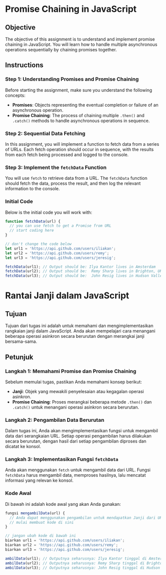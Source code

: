 # Promise Chaining in JavaScript

## Objective

The objective of this assignment is to understand and implement promise chaining in JavaScript. You will learn how to handle multiple asynchronous operations sequentially by chaining promises together.

## Instructions

### Step 1: Understanding Promises and Promise Chaining

Before starting the assignment, make sure you understand the following concepts:

- **Promises**: Objects representing the eventual completion or failure of an asynchronous operation.
- **Promise Chaining**: The process of chaining multiple `.then()` and `.catch()` methods to handle asynchronous operations in sequence.

### Step 2: Sequential Data Fetching

In this assignment, you will implement a function to fetch data from a series of URLs. Each fetch operation should occur in sequence, with the results from each fetch being processed and logged to the console.

### Step 3: Implement the `fetchData` Function

You will use `fetch` to retrieve data from a URL. The `fetchData` function should fetch the data, process the result, and then log the relevant information to the console.

### Initial Code

Below is the initial code you will work with:

```javascript
function fetchData(url) {
  // you can use fetch to get a Promise from URL
  // start coding here
}

// don't change the code below
let url1 = 'https://api.github.com/users/iliakan';
let url2 = 'https://api.github.com/users/remy';
let url3 = 'https://api.github.com/users/jeresig';

fetchData(url1); // Output should be: Ilya Kantor lives in Amsterdam
fetchData(url2); // Output should be:  Remy Sharp lives in Brighton, UK
fetchData(url3); // Output should be:  John Resig lives in Hudson Valley, NY
```

# Rantai Janji dalam JavaScript

## Tujuan

Tujuan dari tugas ini adalah untuk memahami dan mengimplementasikan rangkaian janji dalam JavaScript. Anda akan mempelajari cara menangani beberapa operasi asinkron secara berurutan dengan merangkai janji bersama-sama.

## Petunjuk

### Langkah 1: Memahami Promise dan Promise Chaining

Sebelum memulai tugas, pastikan Anda memahami konsep berikut:

- **Janji**: Objek yang mewakili penyelesaian atau kegagalan operasi asinkron.
- **Promise Chaining**: Proses merangkai beberapa metode `.then()` dan `.catch()` untuk menangani operasi asinkron secara berurutan.

### Langkah 2: Pengambilan Data Berurutan

Dalam tugas ini, Anda akan mengimplementasikan fungsi untuk mengambil data dari serangkaian URL. Setiap operasi pengambilan harus dilakukan secara berurutan, dengan hasil dari setiap pengambilan diproses dan dicatat ke konsol.

### Langkah 3: Implementasikan Fungsi `fetchData`

Anda akan menggunakan `fetch` untuk mengambil data dari URL. Fungsi `fetchData` harus mengambil data, memproses hasilnya, lalu mencatat informasi yang relevan ke konsol.

### Kode Awal

Di bawah ini adalah kode awal yang akan Anda gunakan:

```javascript
fungsi mengambilData(url) {
  // Anda dapat menggunakan pengambilan untuk mendapatkan Janji dari URL
  // mulai membuat kode di sini
}

// jangan ubah kode di bawah ini
biarkan url1 = 'https://api.github.com/users/iliakan';
biarkan url2 = 'https://api.github.com/users/remy';
biarkan url3 = 'https://api.github.com/users/jeresig';

ambilData(url1); // Outputnya seharusnya: Ilya Kantor tinggal di Amsterdam
ambilData(url2); // Outputnya seharusnya: Remy Sharp tinggal di Brighton, Inggris
ambilData(url3); // Outputnya seharusnya: John Resig tinggal di Hudson Valley, NY
```
